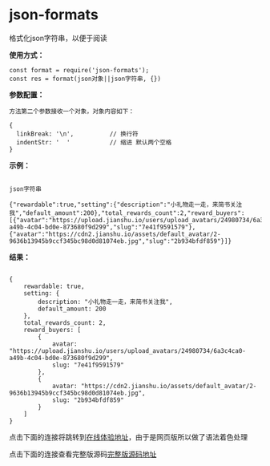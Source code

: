 # json-formats
  格式化json字符串，以便于阅读

**使用方式：**
````
const format = require('json-formats');
const res = format(json对象||json字符串, {})
````
**参数配置：**
````
方法第二个参数接收一个对象，对象内容如下：

{
  linkBreak: '\n',          // 换行符
  indentStr: '  '           // 缩进 默认两个空格
}
````
**示例：**
```

json字符串

{"rewardable":true,"setting":{"description":"小礼物走一走，来简书关注我","default_amount":200},"total_rewards_count":2,"reward_buyers":[{"avatar":"https://upload.jianshu.io/users/upload_avatars/24980734/6a3c4ca0-a49b-4c04-bd0e-873680f9d299","slug":"7e41f9591579"},{"avatar":"https://cdn2.jianshu.io/assets/default_avatar/2-9636b13945b9ccf345bc98d0d81074eb.jpg","slug":"2b934bfdf859"}]}
```

**结果：**
````

{
    rewardable: true,
    setting: {
        description: "小礼物走一走，来简书关注我",
        default_amount: 200
    },
    total_rewards_count: 2,
    reward_buyers: [
        {
            avatar: "https://upload.jianshu.io/users/upload_avatars/24980734/6a3c4ca0-a49b-4c04-bd0e-873680f9d299",
            slug: "7e41f9591579"
        },
        {
            avatar: "https://cdn2.jianshu.io/assets/default_avatar/2-9636b13945b9ccf345bc98d0d81074eb.jpg",
            slug: "2b934bfdf859"
        }
    ]
}
````


点击下面的连接将跳转到[在线体验地址](https://etctest.cyzl.com/hello_json 'HelloJSON')，由于是网页版所以做了语法着色处理

点击下面的连接查看完整版源码[完整版源码地址](https://github.com/llf137224350/hello_json 'HelloJSON')
